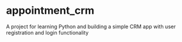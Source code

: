 # appointment_crm
 A project for learning Python and building a simple CRM app with user registration and login functionality
